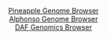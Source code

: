 <div id="Pineapple_Genome_Browser" align="center">
  <a href="https://igv.org/app/?sessionURL=blob:zZJfa9swFMW_i6BlA8eW7NipDWW4Tdul6b81S8JSilFs2dEiS64k23VDvvuUsrGXFZqHjYEepMuV7jlHvw1oiFRUcBAB10a.jRCwgFqJdoLLipEbXBIFohwzRSwgSU4k4SkB0QbkWGk8vb8yN1daVypyHKqrXol5IWzl2bjEL4LjVtmpKJ1TwRheCom1kMo5kbgRDi2aXkuWuKpsM9uzfSfDGjuYVSvBlXAqwoukNe8lv0pJQbgoSVLWTNNXAYnRYzRmdo4_xfNJnKZEqTHpRtlxPB7FM.9surgIThfT28_zaTA_nNCCY11LcjwMStJHX6Z8_J1d3B6453F8vQ7cA_dEB9VidOAND8.eKyqJOkYDdOT5_QF0TTiUZ.T5f_JtFt3T.ySbZV135JWdsXtL0Le65W07LoJuF0T_De9bCzCR1oYHkK7kIELQ8mBg.W7Q223RkQVhaBKSgoLo4dECWuJ0bdofNkB3laEGKPJUvwJkASEzIkHUCyEcoDB0zYw.DEO0tTagluzvxXs.vQ.Nndh1gySnTBuks0TxStmYc7tJc7t42TPPOy6Wd9eZ6PsClvV6B9HoFD6fDxs2P3uTJDP89RON1fdo.ifsvUeIrZf7AteerJ7WbD2_uVzckfv062zIfDi7xGzW_jEez5jdL5pcyBJr028q5viTtwZLirk2hYYquqSM6m5uUhQtiJDrGWxBKpgwHAJZLD9AC1rIhx9_4.ltH7c_AA--">Pineapple Genome Browser</a>
</div>
<div id="Alphonso_Genome_Browser" align="center">
  <a href="https://igv.org/app/?sessionURL=blob:zZJda9swFIb_i6BjA8ffH7WhjKTNmqTt2jV1Q1OKkW3Z1mZLjiQ7TUL..87Kxm5WaC42Br6QD7L1vo.eHeqJkJQzFCFbtzzdspCGZMXXc9y0NfmMGyJRVOBaEg0JUhBBWEZQtEMFlgrHt5fwZaVUKyPDoKodNJiVXJeOjhu85QyvpZ7xxjjldY1TLrDiQhojgXtu0LIfrEmK21aHsx3dM3KssIHrtuJMcqMlrEzW8L_k1ygpCeMNSZquVvQlQAJ5IGOuF_jjcDEfZhmR8oJspvnJ8GI6vHfG8fLcP13G15NF7C_ezWnJsOoEOYnH8ZTK7f2MX4.uSnsu_Ye6cu9OWe8eOWfvxs8tFUSeWIF17HjuseMCGMpy8vw_dYaHHtg7PLJHocudyWVhi9XmbFLRYHG35JOZ_0pzD.01VPOsAxNQVokgskzNMX3Ns_3Bj6V1rJlmCHwEpyh6fNKQEjj7Btsfd0htWvAFSbLqXtTREBc5ESgahKYZWGFoe27gmmFo7bUd6kT99.B.im_DwLSHtu0nBa0VyJwnkrVSx4zpfVbo5fZAmmxSeBUQXU6YGajp7Pw.jTM592E06zav8dQQHP9yiVD2Lan.iXtvCaKr9FDhzkbndvDlJvi62t48tKN8DGyKAqer7gpW6z8i8qHwYXgKLhqsYD9M4PWndT0WFDMFg55KmtKaqs0CSPI1iizbAXlRxmsONiJRpu9NzdQsz_zwW1Jn_7T_Dg--">Alphonso Genome Browser</a>
</div>


<div id="DAF_Genomics_Browser" align="center">
  <a href="https://igv.org/app/?sessionURL=blob:tZHtatswFIbv5UD6y3Zs2Y5jQxjOlnRdSgPNvGwpJSj2cezVlhxJntOG3PuE1zHYKGPQgSQkzsf76jwn.IZClpxBBMRyfMtxwABZ8G5F66bCG1qjhCinlUQDBOYokKUI0QlyKhVNbq91ZaFUI6PhMKO5uUfG6zKVlnQt2piSt6pAnWoSi9b0iTPaSSvltU5WdEirpuBM8iFNU5TStIcNsv22o_r4Gdv2LXFbt5Uqe9WtNqGNZVZOtduSZXj8i5H_oKxX.SZer.K.foGPV9kkXlzFn9xZsrkcvd0ky_frZLS.WJV7RlUrcPKVTx92H3e54KsbNiDzYumTYnZMLg_uh_HAfXcxOzalQDlxAmfs.l5gh3A2oOJpqyFAWggncjwjIGODeJ75fHX9kZ6C4CVEd_cGKEHTB51.dwL12GhUIPHQ9tQM4CJDAZEZ2nbghCHRGp4dhs7ZOEErqldmOU9uw8AmMSEja0drrZ.XVT9ALfRn8LVA_tZZ738Fdei4GpDpl3kxW_hLbBsNq2Oi_nx82kyxewGVAS9.LeeipkqHfjyfwdBKK9bI1C8y7vn._B0-">DAF Genomics Browser</a>
</div>
